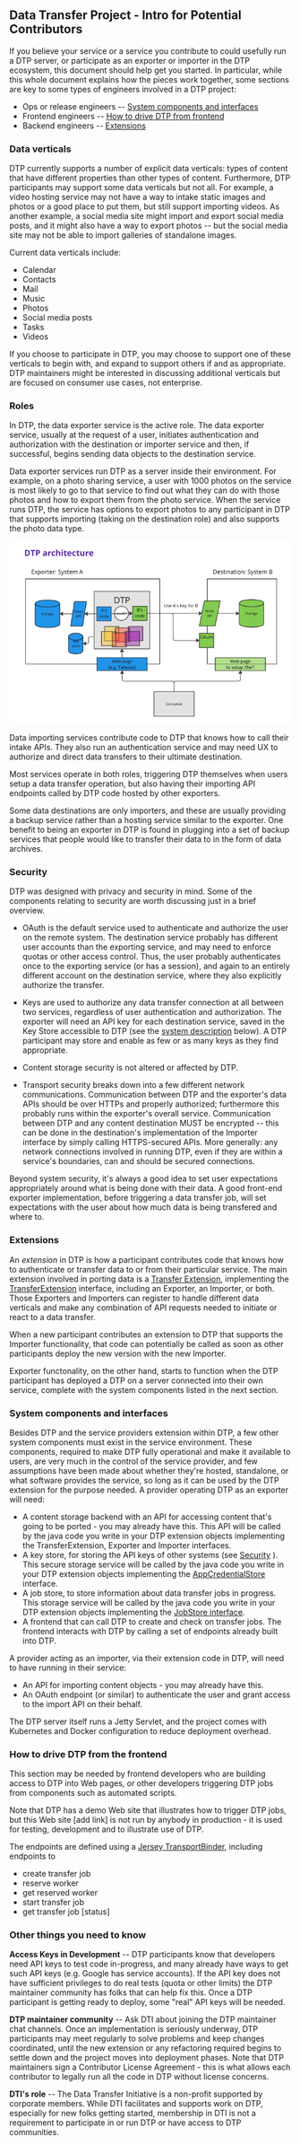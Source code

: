 <br/>

## Data Transfer Project - Intro for Potential Contributors

If you believe your service or a service you contribute to could usefully run a DTP server, or participate as an exporter or importer in the DTP ecosystem, this document should help get you started. In particular, while this whole document explains how the pieces work together, some sections are key to some types of engineers involved in a DTP project:
 * Ops or release engineers -- [System components and interfaces](#system)
 * Frontend engineers -- [How to drive DTP from frontend ](#frontend)
 * Backend engineers -- [Extensions](#extensions)

### Data verticals

DTP currently supports a number of explicit data verticals: types of content that have different properties than other types of content.  Furthermore, DTP participants may support some data verticals but not all.  For example, a video hosting service may not have a way to intake static images and photos or a good place to put them, but still support importing videos.  As another example, a social media site might import and export social media posts, and it might also have a way to export photos -- but the social media site may not be able to import galleries of standalone images.

Current data verticals include:
 * Calendar
 * Contacts
 * Mail
 * Music
 * Photos
 * Social media posts
 * Tasks
 * Videos

If you choose to participate in DTP, you may choose to support one of these verticals to begin with, and expand to support others if and as appropriate.  DTP maintainers might be interested in discussing additional verticals but are focused on consumer use cases, not enterprise.

### Roles

In DTP, the data exporter service is the active role.  The data exporter service, usually at the request of a user, initiates authentication and authorization with the destination or importer service and then, if successful, begins sending data objects to the destination service.

Data exporter services run DTP as a server inside their environment.  For example, on a photo sharing service, a user with 1000 photos on the service is most likely to go to that service to find out what they can do with those photos and how to export them from the photo service.  When the service runs DTP, the service has options to export photos to any participant in DTP that supports importing (taking on the destination role) and also supports the photo data type.

<img title="DTP Architecture" alt="A boxes-and-arrows diagram of the exporter and importer roles and how they interact with their system components, including the DTP server with code contributed by both roles." src="/assets/DTP architecture.png"/>

Data importing services contribute code to DTP that knows how to call their intake APIs.  They also run an authentication service and may need UX to authorize and direct data transfers to their ultimate destination.

Most services operate in both roles, triggering DTP themselves when users setup a data transfer operation, but also having their importing API endpoints called by DTP code hosted by other exporters.

Some data destinations are only importers, and these are usually providing a backup service rather than a hosting service similar to the exporter.  One benefit to being an exporter in DTP is found in plugging into a set of backup services that people would like to transfer their data to in the form of data archives.

### <a name="security"></a>Security

DTP was designed with privacy and security in mind.  Some of the components relating to security are worth discussing just in a brief overview.

* OAuth is the default service used to authenticate and authorize the user on the remote system.  The destination service probably has different user accounts than the exporting service, and may need to enforce quotas or other access control.  Thus, the user probably authenticates once to the exporting service (or has a session), and again to an entirely different account on the destination service, where they also explicitly authorize the transfer.

* Keys are used to authorize any data transfer connection at all between two services, regardless of user authentication and authorization.  The exporter will need an API key for each destination service, saved in the Key Store accessible to DTP (see the [system description](#system) below).  A DTP participant may store and enable as few or as many keys as they find appropriate.

* Content storage security is not altered or affected by DTP.

* Transport security breaks down into a few different network communications.  Communication between DTP and the exporter's data APIs should be over HTTPs and properly authorized; furthermore this probably runs within the exporter's overall service.  Communication between DTP and any content destination MUST be encrypted -- this can be done in the destination's implementation of the Importer interface by simply calling HTTPS-secured APIs. More generally: any network connections involved in running DTP, even if they are within a service's boundaries, can and should be secured connections.

Beyond system security, it's always a good idea to set user expectations appropriately around what is being done with their data.  A good front-end exporter implementation, before triggering a data transfer job, will set expectations with the user about how much data is being transfered and where to.

### <a name="extensions"></a>Extensions

An *extension* in DTP is how a participant contributes code that knows how to authenticate or transfer data to or from their particular service.  The main extension involved in porting data is a [Transfer Extension](https://github.com/google/data-transfer-project/tree/master/extensions/data-transfer), implementing the [TransferExtension](https://github.com/google/data-transfer-project/blob/master/portability-spi-transfer/src/main/java/org/datatransferproject/spi/transfer/extension/TransferExtension.java) interface, including an Exporter, an Importer, or both.  Those Exporters and Importers can register to handle different data verticals and make any combination of API requests needed to initiate or react to a data transfer.

When a new participant contributes an extension to DTP that supports the Importer functionality, that code can potentially be called as soon as other participants deploy the new version with the new Importer.

Exporter functonality, on the other hand, starts to function when the DTP participant has deployed a DTP on a server connected into their own service, complete with the system components listed in the next section.


### <a name="system"></a>System components and interfaces

Besides DTP and the service providers extension within DTP, a few other system components must exist in the service environment.  These components, required to make DTP fully operational and make it available to users, are very much in the control of the service provider, and few assumptions have been made about whether they're hosted, standalone, or what software provides the service, so long as it can be used by the DTP extension for the purpose needed.  A provider operating DTP as an exporter will need:

* A content storage backend with an API for accessing content that's going to be ported - you may already have this.  This API will be called by the java code you write in your DTP extension objects implementing the TransferExtension,  Exporter and Importer interfaces.
* A key store, for storing the API keys of other systems (see [Security](#security) ).  This secure storage service will be called by the java code you write in your DTP extension objects implementing the [AppCredentialStore](https://github.com/google/data-transfer-project/blob/master/portability-spi-cloud/src/main/java/org/datatransferproject/spi/cloud/storage/AppCredentialStore.java) interface.
* A job store, to store information about data transfer jobs in progress.  This storage service will be called by the java code you write in your DTP extension objects implementing the [JobStore interface](https://github.com/google/data-transfer-project/blob/master/portability-spi-cloud/src/main/java/org/datatransferproject/spi/cloud/storage/JobStore.java).
* A frontend that can call DTP to create and check on transfer jobs.  The frontend interacts with DTP by calling a set of endpoints already built into DTP.

A provider acting as an importer, via their extension code in DTP, will need to have running in their service:
* An API for importing content objects - you may already have this.
* An OAuth endpoint (or similar) to authenticate the user and grant access to the import API on their behalf.

The DTP server itself runs a Jetty Servlet, and the project comes with Kubernetes and Docker configuration to reduce deployment overhead.

### <a name="frontend"></a>How to drive DTP from the frontend 

This section may be needed by frontend developers who are building access to DTP into Web pages, or other developers triggering DTP jobs from components such as automated scripts.

Note that DTP has a demo Web site that illustrates how to trigger DTP jobs, but this Web site [add link] is not run by anybody in production - it is used for testing, development and to illustrate use of DTP.

The endpoints are defined using a [Jersey TransportBinder](https://github.com/google/data-transfer-project/blob/master/extensions/transport/portability-transport-jettyrest/src/main/java/org/datatransferproject/transport/jettyrest/rest/JerseyTransportBinder.java), including endpoints to
* create transfer job
* reserve worker
* get reserved worker
* start transfer job
* get transfer job \[status\]


### Other things you need to know

**Access Keys in Development** -- DTP participants know that developers need API keys to test code in-progress, and many already have ways to get such API keys (e.g. Google has service accounts).  If the API key does not have sufficient privileges to do real tests (quota or other limits) the DTP maintainer community has folks that can help fix this.  Once a DTP participant is getting ready to deploy, some "real" API keys will be needed.

**DTP maintainer community** -- Ask DTI about joining the DTP maintainer chat channels.  Once an implementation is seriously underway, DTP participants may meet regularly to solve problems and keep changes coordinated, until the new extension or any refactoring required begins to settle down and the project moves into deployment phases.  Note that DTP maintainers sign a Contributor License Agreement - this is what allows each contributor to legally run all the code in DTP without license concerns.

**DTI's role** -- The Data Transfer Initiative is a non-profit supported by corporate members.  While DTI facilitates and supports work on DTP, especially for new folks getting started, membership in DTI is not a requirement to participate in or run DTP or have access to DTP communities.



<br/>